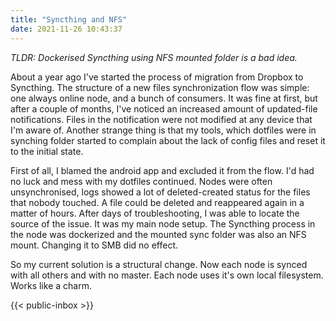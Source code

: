 ```yaml
---
title: "Syncthing and NFS"
date: 2021-11-26 10:43:37
---
```

 *TLDR: Dockerised Syncthing using NFS mounted folder is a bad idea.*

About a year ago I've started the process of migration from Dropbox to Syncthing. The structure of a new files synchronization flow was simple: one always online node, and a bunch of consumers.  It was fine at first, but after a couple of months, I've noticed an increased amount of updated-file notifications. Files in the notification were not modified at any device that I'm aware of. Another strange thing is that my tools, which dotfiles were in synching folder started to complain about the lack of config files and reset it to the initial state.
 
First of all, I blamed the android app and excluded it from the flow. I'd had no luck and mess with my dotfiles continued. Nodes were often unsynchronised, logs showed a lot of deleted-created status for the files that nobody touched. A file could be deleted and reappeared again in a matter of hours.
After days of troubleshooting, I was able to locate the source of the issue. It was my main node setup. The Syncthing process in the node was dockerized and the mounted sync folder was also an NFS mount. Changing it to SMB did no effect.

So my current solution is a structural change. Now each node is synced with all others and with no master. Each node uses it's own local filesystem. Works like a charm. 

 {{< public-inbox \>}}